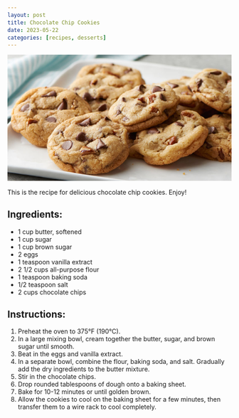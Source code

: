 ```yaml
---
layout: post
title: Chocolate Chip Cookies
date: 2023-05-22
categories: [recipes, desserts]
---
```


![Chocolate Chip Cookies](/images/chocolate-cookies.jpg)

This is the recipe for delicious chocolate chip cookies. Enjoy!

## Ingredients:
- 1 cup butter, softened
- 1 cup sugar
- 1 cup brown sugar
- 2 eggs
- 1 teaspoon vanilla extract
- 2 1/2 cups all-purpose flour
- 1 teaspoon baking soda
- 1/2 teaspoon salt
- 2 cups chocolate chips

## Instructions:
1. Preheat the oven to 375°F (190°C).
2. In a large mixing bowl, cream together the butter, sugar, and brown sugar until smooth.
3. Beat in the eggs and vanilla extract.
4. In a separate bowl, combine the flour, baking soda, and salt. Gradually add the dry ingredients to the butter mixture.
5. Stir in the chocolate chips.
6. Drop rounded tablespoons of dough onto a baking sheet.
7. Bake for 10-12 minutes or until golden brown.
8. Allow the cookies to cool on the baking sheet for a few minutes, then transfer them to a wire rack to cool completely.
